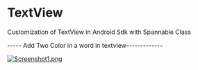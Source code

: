 # TextView
Customization of TextView in Android Sdk with Spannable Class

----- Add Two Color in a word in textview-------------

[![Screenshot1.png](https://i.postimg.cc/GtjhZ8x6/Screenshot1.png)](https://postimg.cc/7JfkzLcN)
